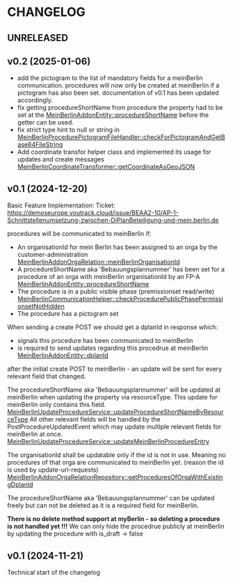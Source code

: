 # CHANGELOG

## UNRELEASED

## v0.2 (2025-01-06)
- add the pictogram to the list of mandatory fields for a meinBerlin communication.
  procedures will now only be created at meinBerlin if a pictogram has also been set.
  documentation of v0.1 has been updated accordingly.
- fix getting procedureShortName from procedure
  the property had to be set at the [MeinBerlinAddonEntity::procedureShortName](./src/Entity/MeinBerlinAddonEntity.php)
  before the getter can be used.
- fix strict type hint to null or string in [MeinBerlinProcedurePictogramFileHandler::checkForPictogramAndGetBase64FileString](./src/Logic/MeinBerlinProcedurePictogramFileHandler.php)
- Add coordinate transfor helper class and implemented its usage for updates and create messages
  [MeinBerlinCoordinateTransformer::getCoordinateAsGeoJSON](./src/Logic/MeinBerlinProcedureSettingsCoordinateHandler.php)

## v0.1 (2024-12-20)
Basic Feature Implementation:
Ticket: https://demoseurope.youtrack.cloud/issue/BEAA2-10/AP-1-Schnittstellenumsetzung-zwischen-DiPlanBeteiligung-und-mein.berlin.de

procedures will be communicated to meinBerlin if:
- An organisationId for mein Berlin has been assigned to an orga by the customer-administration
  [MeinBerlinAddonOrgaRelation::meinBerlinOrganisationId](./src/Entity/MeinBerlinAddonOrgaRelation.php)
- A procedureShortName aka 'Bebauungsplannummer' has been set for a procedure of an orga 
  with meinBerlin organisationId by an FP-A
  [MeinBerlinAddonEntity::procedureShortName](./src/Entity/MeinBerlinAddonEntity.php)
- The procedure is in a public visible phase (premissionset read/write)
  [MeinBerlinCommunicationHelper::checkProcedurePublicPhasePermissionsetNotHidden](./src/Logic/MeinBerlinCommunicationHelper.php)
- The procedure has a pictogram set

When sending a create POST we should get a dplanId in response which:
- signals this procedure has been communicated to meinBerlin
- is required to send updates regarding this procedrue at meinBerlin
  [MeinBerlinAddonEntity::dplanId](./src/Entity/MeinBerlinAddonEntity.php)

after the initial create POST to meinBerlin - an update will be sent for every relevant field that changed.

The procedureShortName aka 'Bebauungsplannummer' will be updated at meinBerlin when
updating the property via resourceType. This update for meinBerlin only contains this field.
[MeinBerlinUpdateProcedureService::updateProcedureShortNameByResourceType](./src/Logic/MeinBerlinUpdateProcedureService.php)
All other relevant fields will be handled by the PostProcedureUpdatedEvent which may update
multiple relevant fields for meinBerlin at once.
[MeinBerlinUpdateProcedureService::updateMeinBerlinProcedureEntry](./src/Logic/MeinBerlinUpdateProcedureService.php)

The organisationId shall be updatable only if the id is not in use.
Meaning no procedures of that orga are communicated to meinBerlin yet. 
(reason the id is used by update-url-requests)
[MeinBerlinAddonOrgaRelationRepository::getProceduresOfOrgaWithExistingDplanId](./src/Repository/MeinBerlinAddonOrgaRelationRepository.php)

The procedureShortName aka 'Bebauungsplannummer' can be updated freely but can not be deleted
as it is a required field for meinBerlin.

**There is no delete method support at myBerlin - so deleting a procedure is not handled  yet !!!**
We can only hide the procedrue publicly at meinBerlin by updating the procedure with is_draft -> false

## v0.1 (2024-11-21)

Technical start of the changelog
